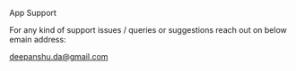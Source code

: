 App Support

For any kind of support issues / queries or suggestions reach out on below emain address:

deepanshu.da@gmail.com
